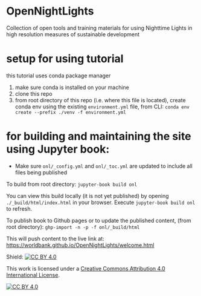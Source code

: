 # OpenNightLights
Collection of open tools and training materials for using Nighttime Lights in high resolution measures of sustainable development


# setup for using tutorial
this tutorial uses conda package manager
1. make sure conda is installed on your machine
2. clone this repo
3. from root directory of this repo (i.e. where this file is located),
create conda env using the existing `environment.yml` file,
from CLI: `conda env create --prefix ./venv -f environment.yml`



# for building and maintaining the site using Jupyter book:
- Make sure `onl/_config.yml` and `onl/_toc.yml` are updated to include all
files being published

To build from root directory:
`jupyter-book build onl`

You can view this build locally (it is not yet published) by opening `./_build/html/index.html`
in your browser. Execute `jupyter-book build onl` to refresh.

To publish book to Github pages or to update the published content, (from root directory):
`ghp-import -n -p -f onl/_build/html`

This will push content to the live link at: https://worldbank.github.io/OpenNightLights/welcome.html

Shield: [![CC BY 4.0][cc-by-shield]][cc-by]

This work is licensed under a
[Creative Commons Attribution 4.0 International License][cc-by].

[![CC BY 4.0][cc-by-image]][cc-by]

[cc-by]: http://creativecommons.org/licenses/by/4.0/
[cc-by-image]: https://i.creativecommons.org/l/by/4.0/88x31.png
[cc-by-shield]: https://img.shields.io/badge/License-CC%20BY%204.0-lightgrey.svg